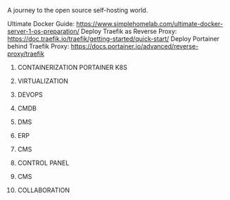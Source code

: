 A journey to the open source self-hosting world.

Ultimate Docker Guide: https://www.simplehomelab.com/ultimate-docker-server-1-os-preparation/
Deploy Traefik as Reverse Proxy: https://doc.traefik.io/traefik/getting-started/quick-start/
Deploy Portainer behind Traefik Proxy: https://docs.portainer.io/advanced/reverse-proxy/traefik

1. CONTAINERIZATION
     PORTAINER
     K8S
3. VIRTUALIZATION
   
5. DEVOPS

1. CMDB
2. DMS
3. ERP
4. CMS
5. CONTROL PANEL
6. CMS
7. COLLABORATION

